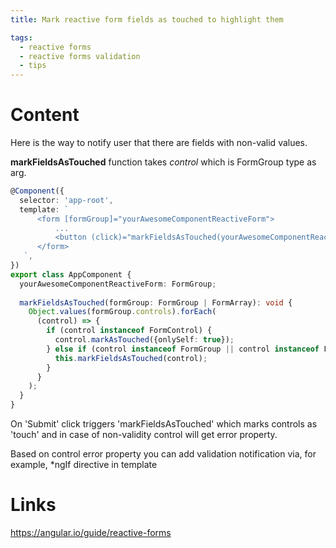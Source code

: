 ```yaml
---
title: Mark reactive form fields as touched to highlight them

tags:
  - reactive forms
  - reactive forms validation
  - tips
---
```


# Content
Here is the way to notify user that there are fields with non-valid values.

**markFieldsAsTouched** function takes _control_ which is FormGroup type as arg. 

```typescript
@Component({
  selector: 'app-root',
  template: `
      <form [formGroup]="yourAwesomeComponentReactiveForm">
          ...
          <button (click)="markFieldsAsTouched(yourAwesomeComponentReactiveForm)"> Submit </button>
      </form>
   `,
})
export class AppComponent {
  yourAwesomeComponentReactiveForm: FormGroup;
  
  markFieldsAsTouched(formGroup: FormGroup | FormArray): void {
    Object.values(formGroup.controls).forEach(
      (control) => {
        if (control instanceof FormControl) {
          control.markAsTouched({onlySelf: true});
        } else if (control instanceof FormGroup || control instanceof FormArray) {
          this.markFieldsAsTouched(control);
        }
      }
    );
  }
}
```

On 'Submit' click triggers 'markFieldsAsTouched' which marks controls as 'touch' and in case of non-validity control will get error property.

Based on control error property you can add validation notification via, for example, *ngIf directive in template

# Links

https://angular.io/guide/reactive-forms

